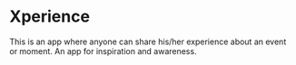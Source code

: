 # Xperience
This is an app where anyone can share his/her experience about an event or moment. An app for inspiration and awareness. 
